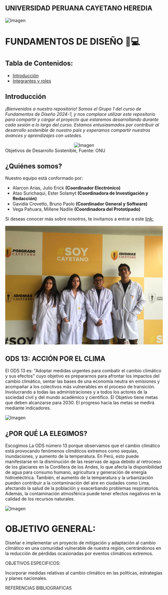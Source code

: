 
## UNIVERSIDAD PERUANA CAYETANO HEREDIA

<img src="https://semanadelcannabis.cayetano.edu.pe/assets/img/logo-upch.png" alt="Imagen" width="400px"> 

# FUNDAMENTOS DE DISEÑO 🌱💻

## Tabla de Contenidos:
- [Introducción](#Introducción)
- [Integrantes y roles](#¿Quiénes-somos?)


## Introducción

*¡Bienvenidos a nuestro repositorio! Somos el Grupo 1 del curso de Fundamentos de Diseño 2024-1, y nos complace utilizar este repositorio para compartir y cargar el proyecto que estaremos desarrollando durante cada sesión a lo largo del curso. Estamos entusiasmados por contribuir al desarrollo sostenible de nuestro país y esperamos compartir nuestros avances y aprendizajes con ustedes.*

<div style="text-align:center;">
    <img src="https://www.parlamentoandino.org/images/servicios/informacion/ODS.jpg" alt="Imagen" width="700px">
</div>
Objetivos de Desarrollo Sostenible, Fuente: ONU



## ¿Quiénes somos?
Nuestro equipo está conformado por: 

- Alarcon Arias, Julio Erick **(Coordinador Electrónico)**
- Atao Surichaqui, Ester Solamyt **(Coordinadora de Investigación y Redacción)**
- Gavidia Crovetto, Bruno Paolo **(Coordinador General y Software)**
- Vega Pahuara, Millene Nadile **(Coordinadora del Prototipado)**

Si deseas conocer más sobre nosotros, te invitamos a entrar a este [link:](https://github.com/BrunoXIII-Gav/FDD_1/blob/main/Fundamentos_de_Dise%C3%B1o/Entregables/Sobre_nuestro_grupo.md)

<div style="text-align:center;">
    <img src="Archivos_de_FDD/Imagenes/Foto_integrantes_FDD.jpg" alt="Imagen" width="600px">
</div>


## ODS 13: ACCIÓN POR EL CLIMA

El ODS 13 es: "Adoptar medidas urgentes para combatir el cambio climático y sus efectos" cuyo objetivo es prepararnos para afrontar los impactos del cambio climático, sentar las bases de una economía neutra en emisiones y acompañar a los colectivos más vulnerables en el proceso de transición. Involucrando a todas las administraciones y a todos los actores de la sociedad civil y del mundo académico y científico. El Objetivo tiene metas que deben alcanzarse para 2030. El progreso hacia las metas se medirá mediante indicadores.

![Imagen](https://www.isglobal.org/documents/10179/6939518/sdg+13+grande+es.jpg/cba42d02-4e25-4cc3-b045-a4f1a9f0ed40?t=1539694658000)

## ¿POR QUÉ LA ELEGIMOS?

Escogimos La ODS número 13 porque observamos que el cambio climático está provocando fenómenos climáticos extremos como sequías, inundaciones, y aumento de la temperatura. En Perú, esto puede manifestarse en la disminución de las reservas de agua debido al retroceso de los glaciares en la Cordillera de los Andes, lo que afecta la disponibilidad de agua para consumo humano, agricultura y generación de energía hidroeléctrica. También, el aumento de la temperatura y la urbanización pueden contribuir a la contaminación del aire en ciudades como Lima, afectando la salud de la población y exacerbando problemas respiratorios. Además, la contaminación atmosférica puede tener efectos negativos en la calidad de los recursos naturales.

<img src="https://www.dorsanfiltration.com/wp-content/uploads/2023/06/dorsan-filtration-medio-ambiente-sostenibilidad-compromiso-6-1024x862.jpg" alt="Imagen" width="600px">


# OBJETIVO GENERAL:

Diseñar e implementar un proyecto de mitigación y adaptación al cambio climático en una comunidad vulnerable de nuestra región, centrándonos en la reducción de pérdidas ocasionadas por eventos climáticos extremos.

OBJETIVOS ESPECIFICOS:

Incorporar medidas relativas al cambio climático en las políticas, estrategias y planes nacionales.


REFERENCIAS BIBLIOGRAFICAS
